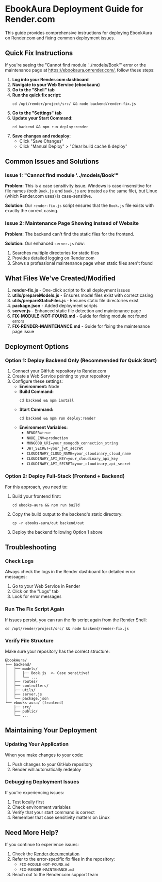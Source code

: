 # EbookAura Deployment Guide for Render.com

This guide provides comprehensive instructions for deploying EbookAura on Render.com and fixing common deployment issues.

## Quick Fix Instructions

If you're seeing the "Cannot find module '../models/Book'" error or the maintenance page at https://ebookaura.onrender.com/, follow these steps:

1. **Log into your Render.com dashboard**
2. **Navigate to your Web Service (ebookaura)**
3. **Go to the "Shell" tab** 
4. **Run the quick fix script:**
   ```
   cd /opt/render/project/src/ && node backend/render-fix.js
   ```
5. **Go to the "Settings" tab**
6. **Update your Start Command:**
   ```
   cd backend && npm run deploy:render
   ```
7. **Save changes and redeploy:**
   - Click "Save Changes"
   - Click "Manual Deploy" > "Clear build cache & deploy"

## Common Issues and Solutions

### Issue 1: "Cannot find module '../models/Book'"

**Problem:** This is a case sensitivity issue. Windows is case-insensitive for file names (both `Book.js` and `book.js` are treated as the same file), but Linux (which Render.com uses) is case-sensitive.

**Solution:** Our `render-fix.js` script ensures that the `Book.js` file exists with exactly the correct casing.

### Issue 2: Maintenance Page Showing Instead of Website

**Problem:** The backend can't find the static files for the frontend.

**Solution:** Our enhanced `server.js` now:
1. Searches multiple directories for static files
2. Provides detailed logging on Render.com
3. Shows a professional maintenance page when static files aren't found

## What Files We've Created/Modified

1. **render-fix.js** - One-click script to fix all deployment issues
2. **utils/prepareModels.js** - Ensures model files exist with correct casing
3. **utils/prepareStaticFiles.js** - Ensures static file directories exist
4. **package.json** - Added deployment scripts
5. **server.js** - Enhanced static file detection and maintenance page
6. **FIX-MODULE-NOT-FOUND.md** - Guide for fixing module not found errors
7. **FIX-RENDER-MAINTENANCE.md** - Guide for fixing the maintenance page issue

## Deployment Options

### Option 1: Deploy Backend Only (Recommended for Quick Start)

1. Connect your GitHub repository to Render.com
2. Create a Web Service pointing to your repository
3. Configure these settings:
   - **Environment:** Node
   - **Build Command:**
     ```
     cd backend && npm install
     ```
   - **Start Command:**
     ```
     cd backend && npm run deploy:render
     ```
   - **Environment Variables:**
     - `RENDER=true`
     - `NODE_ENV=production`
     - `MONGODB_URI=your_mongodb_connection_string`
     - `JWT_SECRET=your_jwt_secret`
     - `CLOUDINARY_CLOUD_NAME=your_cloudinary_cloud_name`
     - `CLOUDINARY_API_KEY=your_cloudinary_api_key`
     - `CLOUDINARY_API_SECRET=your_cloudinary_api_secret`

### Option 2: Deploy Full-Stack (Frontend + Backend)

For this approach, you need to:

1. Build your frontend first:
   ```
   cd ebooks-aura && npm run build
   ```

2. Copy the build output to the backend's static directory:
   ```
   cp -r ebooks-aura/out backend/out
   ```

3. Deploy the backend following Option 1 above

## Troubleshooting

### Check Logs

Always check the logs in the Render dashboard for detailed error messages:

1. Go to your Web Service in Render
2. Click on the "Logs" tab
3. Look for error messages

### Run The Fix Script Again

If issues persist, you can run the fix script again from the Render Shell:

```
cd /opt/render/project/src/ && node backend/render-fix.js
```

### Verify File Structure

Make sure your repository has the correct structure:

```
EbookAura/
├── backend/
│   ├── models/
│   │   ├── Book.js  <- Case sensitive!
│   │   └── ...
│   ├── routes/
│   ├── controllers/
│   ├── utils/
│   ├── server.js
│   └── package.json
└── ebooks-aura/ (frontend)
    ├── src/
    ├── public/
    └── ...
```

## Maintaining Your Deployment

### Updating Your Application

When you make changes to your code:

1. Push changes to your GitHub repository
2. Render will automatically redeploy

### Debugging Deployment Issues

If you're experiencing issues:

1. Test locally first
2. Check environment variables
3. Verify that your start command is correct
4. Remember that case sensitivity matters on Linux

## Need More Help?

If you continue to experience issues:

1. Check the [Render documentation](https://render.com/docs)
2. Refer to the error-specific fix files in the repository:
   - `FIX-MODULE-NOT-FOUND.md`
   - `FIX-RENDER-MAINTENANCE.md`
3. Reach out to the Render.com support team 